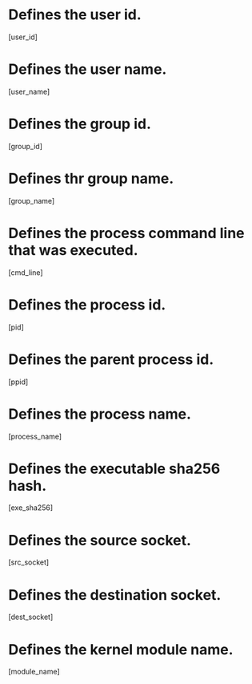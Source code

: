 # Defines the user id.
[user_id]

# Defines the user name.
[user_name]

# Defines the group id.
[group_id]

# Defines thr group name.
[group_name]

# Defines the process command line that was executed.
[cmd_line]

# Defines the process id.
[pid]

# Defines the parent process id.
[ppid]

# Defines the process name.
[process_name]

# Defines the executable sha256 hash.
[exe_sha256]

# Defines the source socket.
[src_socket]

# Defines the destination socket.
[dest_socket]

# Defines the kernel module name.
[module_name]